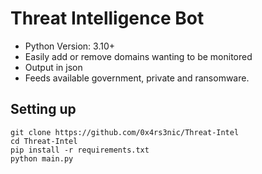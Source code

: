 # Threat Intelligence Bot

- Python Version: 3.10+
- Easily add or remove domains wanting to be monitored
- Output in json
- Feeds available government, private and ransomware.

## Setting up

```
git clone https://github.com/0x4rs3nic/Threat-Intel
cd Threat-Intel
pip install -r requirements.txt
python main.py
```


